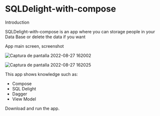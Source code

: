 # SQLDelight-with-compose

Introduction

SQLDelight-with-compose is an app where you can storage people in your Data Base or delete the data if you want

App main screen, screenshot

![Captura de pantalla 2022-08-27 162002](https://user-images.githubusercontent.com/102561977/187048488-7a830bc8-91e9-4e9d-9748-89bb81e4e719.jpg)

 ![Captura de pantalla 2022-08-27 162025](https://user-images.githubusercontent.com/102561977/187048490-ccfe9d6a-3d6c-40f8-adb3-c18f8d481ce7.jpg)


This app shows knowledge such as:
 
* Compose
* SQL Delight
* Dagger 
* View Model
 
Download and run the app.

